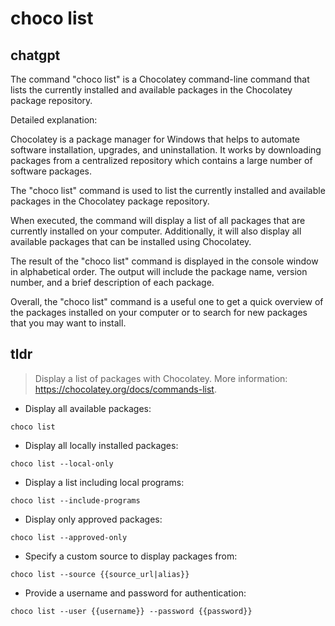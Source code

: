 # choco list 
## chatgpt 
The command "choco list" is a Chocolatey command-line command that lists the currently installed and available packages in the Chocolatey package repository.

Detailed explanation:

Chocolatey is a package manager for Windows that helps to automate software installation, upgrades, and uninstallation. It works by downloading packages from a centralized repository which contains a large number of software packages. 

The "choco list" command is used to list the currently installed and available packages in the Chocolatey package repository. 

When executed, the command will display a list of all packages that are currently installed on your computer. Additionally, it will also display all available packages that can be installed using Chocolatey.

The result of the "choco list" command is displayed in the console window in alphabetical order. The output will include the package name, version number, and a brief description of each package.

Overall, the "choco list" command is a useful one to get a quick overview of the packages installed on your computer or to search for new packages that you may want to install. 

## tldr 
 
> Display a list of packages with Chocolatey.
> More information: <https://chocolatey.org/docs/commands-list>.

- Display all available packages:

`choco list`

- Display all locally installed packages:

`choco list --local-only`

- Display a list including local programs:

`choco list --include-programs`

- Display only approved packages:

`choco list --approved-only`

- Specify a custom source to display packages from:

`choco list --source {{source_url|alias}}`

- Provide a username and password for authentication:

`choco list --user {{username}} --password {{password}}`
